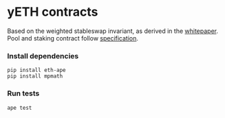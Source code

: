 # yETH contracts

Based on the weighted stableswap invariant, as derived in the [whitepaper](./whitepaper/whitepaper.pdf).
Pool and staking contract follow [specification](./SPECIFICATION.md).

### Install dependencies
```
pip install eth-ape
pip install mpmath
```

### Run tests
```
ape test
```
